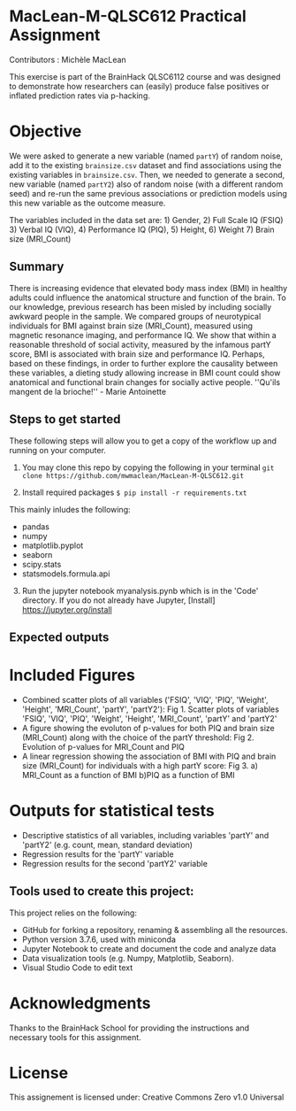 # MacLean-M-QLSC612 Practical Assignment
Contributors : Michèle MacLean

This exercise is part of the BrainHack QLSC6112 course and was designed to demonstrate how researchers can (easily) produce false positives or inflated prediction rates via p-hacking.

# Objective
We were asked to generate a new variable (named `partY`) of random noise, add it to the existing `brainsize.csv` dataset and find associations using the existing variables in `brainsize.csv`. Then, we needed to generate a second, new variable (named `partY2`) also of random noise (with a different random seed) and re-run the same previous associations or prediction models using this new variable as the outcome measure.

The variables included in the data set are: 1) Gender, 2) Full Scale IQ (FSIQ) 3) Verbal IQ (VIQ), 4) Performance IQ (PIQ), 5) Height, 6) Weight 7) Brain size (MRI_Count)

## Summary
There is increasing evidence that elevated body mass index (BMI) in healthy adults could influence the anatomical structure and function of the brain. To our knowledge, previous research has been misled by including socially awkward people in the sample. We compared groups of neurotypical individuals for BMI against brain size (MRI_Count), measured using magnetic resonance imaging, and performance IQ. We show that within a reasonable threshold of social activity, measured by the infamous partY score, BMI is associated with brain size and performance IQ. Perhaps, based on these findings, in order to further explore the causality between these variables, a dieting study allowing increase in BMI count could show anatomical and functional brain changes for socially active people. ''Qu'ils mangent de la brioche!'' - Marie Antoinette

## Steps to get started
These following steps will allow you to get a copy of the workflow up and running on your computer.
1. You may clone this repo by copying the following in your terminal
`git clone https://github.com/mwmaclean/MacLean-M-QLSC612.git`

2. Install required packages
`$ pip install -r requirements.txt`

This mainly inludes the following:
* pandas
* numpy
* matplotlib.pyplot
* seaborn
* scipy.stats
* statsmodels.formula.api

3. Run the jupyter notebook myanalysis.pynb which is in the 'Code' directory. 
If you do not already have Jupyter, [Install] https://jupyter.org/install

## Expected outputs 
# Included Figures
* Combined scatter plots of all variables ('FSIQ', 'VIQ', 'PIQ', 'Weight', 'Height', 'MRI_Count', 'partY', 'partY2'):
    Fig 1. Scatter plots of variables 'FSIQ', 'VIQ', 'PIQ', 'Weight', 'Height', 'MRI_Count', 'partY' and 'partY2'
* A figure showing the evoluton of p-values for both PIQ and brain size (MRI_Count) along with the choice of the partY threshold:
    Fig 2. Evolution of p-values for MRI_Count and PIQ
* A linear regression showing the association of BMI with PIQ and brain size (MRI_Count) for individuals with a high partY score: 
    Fig 3. a) MRI_Count as a function of BMI b)PIQ as a function of BMI

# Outputs for statistical tests
* Descriptive statistics of all variables, including variables 'partY' and 'partY2' (e.g. count, mean, standard deviation)
* Regression results for the 'partY' variable
* Regression results for the second 'partY2' variable

## Tools used to create this project:
This project relies on the following:
* GitHub for forking a repository, renaming & assembling all the resources.
* Python version 3.7.6, used with miniconda
* Jupyter Notebook to create and document the code and analyze data 
* Data visualization tools (e.g. Numpy, Matplotlib, Seaborn).
* Visual Studio Code to edit text

# Acknowledgments
Thanks to the BrainHack School for providing the instructions and necessary tools for this assignment.

# License
This assignement is licensed under: Creative Commons Zero v1.0 Universal